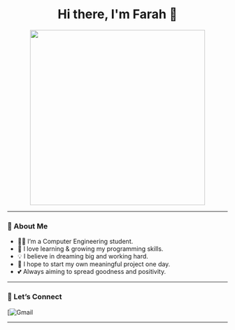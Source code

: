 <h1 align="center">Hi there, I'm Farah 👋</h1>

<p align="center">
<img src="[https://raw.githubusercontent.com/FarahAkram27/FarahAkram27/main/FarahAkram.png"](https://i.pinimg.com/736x/99/4b/2d/994b2d40a2f0a9702055cdb291bc6301.jpg
) width="400"/>
</p>

---

### 🌸 About Me

- 👩‍💻 I’m a Computer Engineering student.
- 🌱 I love learning & growing my programming skills.
- 💡 I believe in dreaming big and working hard.
- 🎯 I hope to start my own meaningful project one day.
- 💕 Always aiming to spread goodness and positivity.

---

### 💌 Let’s Connect

[![Gmail]([akramfarahh2006@gmail.com](https://myaccount.google.com/?tab=kk&utm_source=OGB&utm_medium=app))

---
